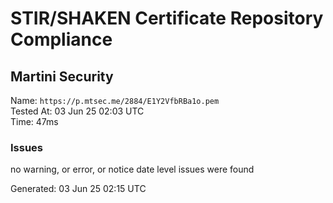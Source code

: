 # STIR/SHAKEN Certificate Repository Compliance

## Martini Security

Name: `https://p.mtsec.me/2884/E1Y2VfbRBa1o.pem`\
Tested At: 03 Jun 25 02:03 UTC\
Time: 47ms

### Issues

no warning, or error, or notice date level issues were found

Generated: 03 Jun 25 02:15 UTC